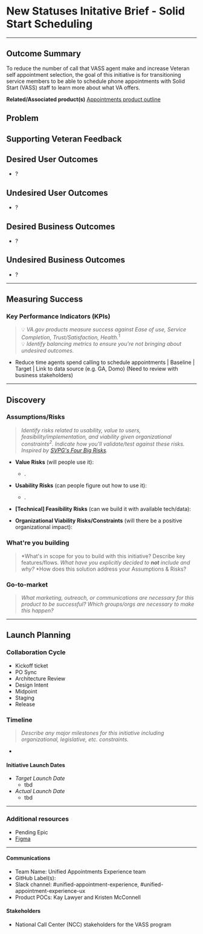 
# New Statuses Initative Brief - Solid Start Scheduling

---
## Outcome Summary
To reduce the number of call that VASS agent make and increase Veteran self appointment selection, the goal of this initiative is for transitioning service members to be able to schedule phone appointments with Solid Start (VASS) staff to learn more about what VA offers. 

**Related/Associated product(s)**
[Appointments product outline ](https://github.com/department-of-veterans-affairs/va.gov-team/blob/master/products/health-care/appointments/va-online-scheduling/vaos-product-outline.md)

## Problem

## Supporting Veteran Feedback


## Desired User Outcomes
- ?

## Undesired User Outcomes
- ?

## Desired Business Outcomes
- ?

## Undesired Business Outcomes
- ?

---
## Measuring Success

### Key Performance Indicators (KPIs)
> 💡 *VA.gov products measure success against Ease of use, Service Completion, Trust/Satisfaction, Health.*<sup>1</sup>\
> 💡 *Identify balancing metrics to ensure you're not bringing about undesired outcomes.*

- Reduce time agents spend calling to schedule appointments | Baseline | Target | Link to data source (e.g. GA, Domo)
(Need to review with business stakeholders)
---

## Discovery

### Assumptions/Risks
> *Identify risks related to usability, value to users, feasibility/implementation, and viability given organizational constraints<sup>2</sup>. 
> Indicate how you'll validate/test against these risks. Inspired by [SVPG's Four Big Risks](https://www.svpg.com/four-big-risks/).*

- **Value Risks** (will people use it): 
  - .
- **Usability Risks** (can people figure out how to use it):
  - .
- **[Technical] Feasibility Risks** (can we build it with available tech/data):

  
- **Organizational Viability Risks/Constraints** (will there be a positive organizational impact):


### What're you building
> *What's in scope for you to build with this initiative? Describe key features/flows. 
> *What have you explicitly decided to **not** include and why?*
> *How does this solution address your Assumptions & Risks?

### Go-to-market 
> *What marketing, outreach, or communications are necessary for this product to be successful? Which groups/orgs are necessary to make this happen?*
--- 

## Launch Planning
### Collaboration Cycle
- Kickoff ticket
- PO Sync
- Architecture Review
- Design Intent
- Midpoint
- Staging
- Release

### Timeline 
> *Describe any major milestones for this initiative including organizational, legislative, etc. constraints.*
- 

#### Initiative Launch Dates
- *Target Launch Date*
  - tbd
- *Actual Launch Date* 
  - tbd

---

### Additional resources 
- Pending Epic 
- [Figma](https://www.figma.com/design/Z96Oy8JRzQNXQueV0LcNBR/Solid-Start-Scheduling--VASS--%7C-Appointments?node-id=2145-37798&t=WCpE4TOQki5XLo2A-1)
---

#### Communications
- Team Name: Unified Appointments Experience team
- GitHub Label(s):
- Slack channel: #unified-appointment-experience, #unified-appointment-experience-ux
- Product POCs: Kay Lawyer and Kristen McConnell

#### Stakeholders
- National Call Center (NCC) stakeholders for the VASS program
